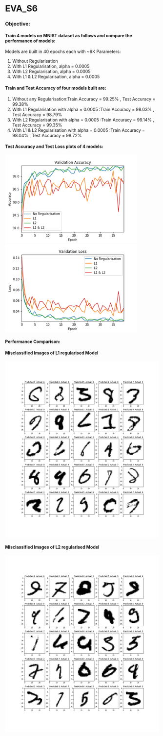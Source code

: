 # EVA_S6

### Objective:
#### Train 4 models on MNIST dataset as follows and compare the performance of models:

Models are built in 40 epochs each with ~9K Parameters:
1. Without Regularisation
2. With L1 Regularisation, alpha = 0.0005
3. With L2 Regularisation, alpha = 0.0005
4. With L1 & L2 Regularisation, alpha = 0.0005

#### Train and Test Accuracy of four models built are:

1. Without any Regularisation<tab></tab>:Train Accuracy = 99.25% , Test Accuracy = 99.38%
2. With L1 Regularisation with alpha = 0.0005       :Train Accuracy = 98.03% , Test Accuracy = 98.79%
3. With L2 Regularisation with alpha = 0.0005       :Train Accuracy = 99.14% , Test Accuracy = 99.35%
4. With L1 & L2 Regularisation with alpha = 0.0005  :Train Accuracy = 98.04% , Test Accuracy = 98.72%


#### Test Accuracy and Test Loss plots of 4 models:
 ![](./Validation_Accuracy.png)
 ![](./validation_loss.png)
 
#### Performance Comparison:


 
#### Misclassified Images of L1 regularised Model

 ![](./L1_Misclassified_Images.png)
 
#### Misclassified Images of L2 regularised Model

 ![](./L2_Misclassified_Images.png)

